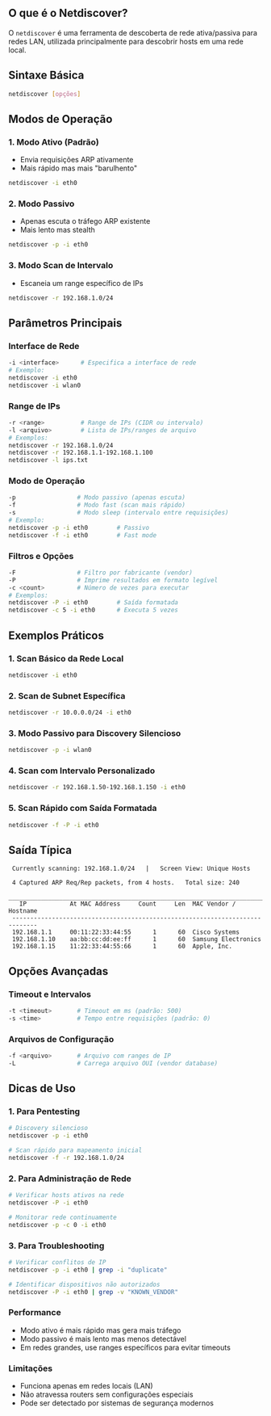 ## O que é o Netdiscover?
O `netdiscover` é uma ferramenta de descoberta de rede ativa/passiva para redes LAN, utilizada principalmente para descobrir hosts em uma rede local.

## Sintaxe Básica
```bash
netdiscover [opções]
```

## Modos de Operação

### 1. Modo Ativo (Padrão)
- Envia requisições ARP ativamente
- Mais rápido mas mais "barulhento"
```bash
netdiscover -i eth0
```

### 2. Modo Passivo
- Apenas escuta o tráfego ARP existente
- Mais lento mas stealth
```bash
netdiscover -p -i eth0
```

### 3. Modo Scan de Intervalo
- Escaneia um range específico de IPs
```bash
netdiscover -r 192.168.1.0/24
```

## Parâmetros Principais

### Interface de Rede
```bash
-i <interface>      # Especifica a interface de rede
# Exemplo:
netdiscover -i eth0
netdiscover -i wlan0
```

### Range de IPs
```bash
-r <range>          # Range de IPs (CIDR ou intervalo)
-l <arquivo>        # Lista de IPs/ranges de arquivo
# Exemplos:
netdiscover -r 192.168.1.0/24
netdiscover -r 192.168.1.1-192.168.1.100
netdiscover -l ips.txt
```

### Modo de Operação
```bash
-p                 # Modo passivo (apenas escuta)
-f                 # Modo fast (scan mais rápido)
-s                 # Modo sleep (intervalo entre requisições)
# Exemplo:
netdiscover -p -i eth0        # Passivo
netdiscover -f -i eth0        # Fast mode
```

### Filtros e Opções
```bash
-F                 # Filtro por fabricante (vendor)
-P                 # Imprime resultados em formato legível
-c <count>         # Número de vezes para executar
# Exemplos:
netdiscover -P -i eth0        # Saída formatada
netdiscover -c 5 -i eth0      # Executa 5 vezes
```

## Exemplos Práticos

### 1. Scan Básico da Rede Local
```bash
netdiscover -i eth0
```

### 2. Scan de Subnet Específica
```bash
netdiscover -r 10.0.0.0/24 -i eth0
```

### 3. Modo Passivo para Discovery Silencioso
```bash
netdiscover -p -i wlan0
```

### 4. Scan com Intervalo Personalizado
```bash
netdiscover -r 192.168.1.50-192.168.1.150 -i eth0
```

### 5. Scan Rápido com Saída Formatada
```bash
netdiscover -f -P -i eth0
```

## Saída Típica
```
 Currently scanning: 192.168.1.0/24   |   Screen View: Unique Hosts                                                                                
                                                                                                                                                   
 4 Captured ARP Req/Rep packets, from 4 hosts.   Total size: 240                                                                                   
 _____________________________________________________________________________
   IP            At MAC Address     Count     Len  MAC Vendor / Hostname      
 -----------------------------------------------------------------------------
 192.168.1.1     00:11:22:33:44:55      1      60  Cisco Systems
 192.168.1.10    aa:bb:cc:dd:ee:ff      1      60  Samsung Electronics
 192.168.1.15    11:22:33:44:55:66      1      60  Apple, Inc.
```

## Opções Avançadas

### Timeout e Intervalos
```bash
-t <timeout>       # Timeout em ms (padrão: 500)
-s <time>          # Tempo entre requisições (padrão: 0)
```

### Arquivos de Configuração
```bash
-f <arquivo>       # Arquivo com ranges de IP
-L                 # Carrega arquivo OUI (vendor database)
```

## Dicas de Uso

### 1. Para Pentesting
```bash
# Discovery silencioso
netdiscover -p -i eth0

# Scan rápido para mapeamento inicial
netdiscover -f -r 192.168.1.0/24
```

### 2. Para Administração de Rede
```bash
# Verificar hosts ativos na rede
netdiscover -P -i eth0

# Monitorar rede continuamente
netdiscover -p -c 0 -i eth0
```

### 3. Para Troubleshooting
```bash
# Verificar conflitos de IP
netdiscover -p -i eth0 | grep -i "duplicate"

# Identificar dispositivos não autorizados
netdiscover -P -i eth0 | grep -v "KNOWN_VENDOR"
```

### Performance
- Modo ativo é mais rápido mas gera mais tráfego
- Modo passivo é mais lento mas menos detectável
- Em redes grandes, use ranges específicos para evitar timeouts

### Limitações
- Funciona apenas em redes locais (LAN)
- Não atravessa routers sem configurações especiais
- Pode ser detectado por sistemas de segurança modernos
